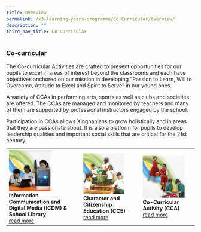 ```yaml
---
title: Overview
permalink: /x3-learning-years-programme/Co-Curricular/overview/
description: ""
third_nav_title: Co Curricular
---
```

### Co-curricular

The Co-curricular Activities are crafted to present opportunities for our pupils to excel in areas of interest beyond the classrooms and each have objectives anchored on our mission in developing “Passion to Learn, Will to Overcome, Attitude to Excel and Spirit to Serve” in our young ones.  
  
A variety of CCAs in performing arts, sports as well as clubs and societies are offered. The CCAs are managed and monitored by teachers and many of them are supported by professional instructors engaged by the school.  
  
Participation in CCAs allows Xingnanians to grow holistically and in areas that they are passionate about. It is also a platform for pupils to develop leadership qualities and important social skills that are critical for the 21st century.

|  	|  	|  	|
|---	|---	|---	|
| <a href="web"><img style="width:60%" src="/images/cco1.png"></a> <b>Information Communication and Digital Media (ICDM) & School Library </b><br>[read more](link) 	| <a href="web"><img style="width:75%" src="/images/cco2.png"></a> <b>Character and Citizenship Education (CCE) </b><br>[read more](link)	|  <a href="web"><img style="width:85%" src="/images/cco3.png"></a><b>Co-Curricular Activity (CCA) </b><Br>[read more](link)	|